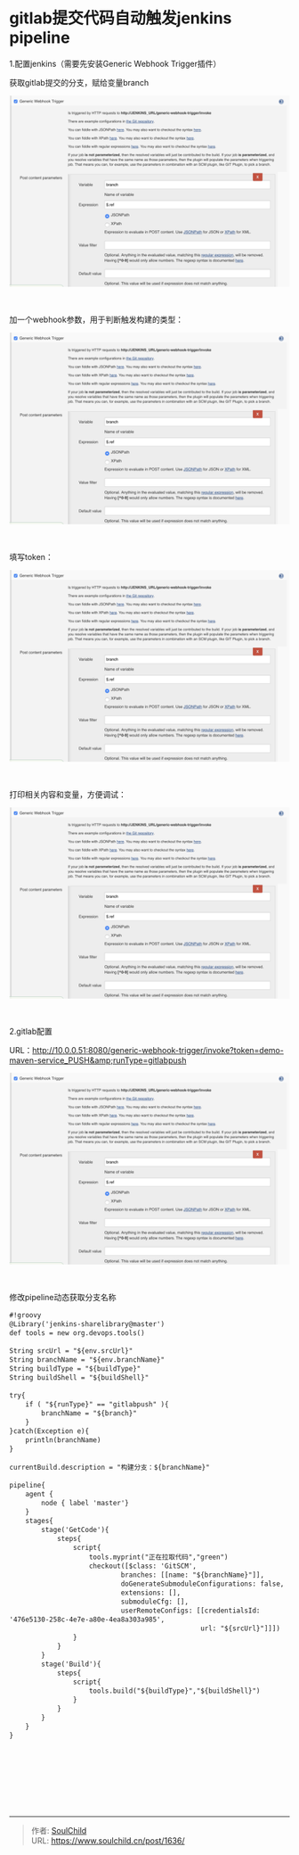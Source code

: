 # gitlab提交代码自动触发jenkins pipeline

<!--more-->
1.配置jenkins（需要先安装Generic Webhook Trigger插件）

获取gitlab提交的分支，赋给变量branch

<img src="images/47e886e74992bbb1db166215aff11199.png" />

&nbsp;

加一个webhook参数，用于判断触发构建的类型：

<img src="images/47e886e74992bbb1db166215aff11199.png" />

&nbsp;

填写token：

<img src="images/47e886e74992bbb1db166215aff11199.png" />

&nbsp;

打印相关内容和变量，方便调试：

<img src="images/47e886e74992bbb1db166215aff11199.png" />

&nbsp;

2.gitlab配置

URL：http://10.0.0.51:8080/generic-webhook-trigger/invoke?token=demo-maven-service_PUSH&amp;runType=gitlabpush

<img src="images/47e886e74992bbb1db166215aff11199.png" />

&nbsp;

修改pipeline动态获取分支名称
<pre class="pure-highlightjs"><code class="null">#!groovy
@Library('jenkins-sharelibrary@master')
def tools = new org.devops.tools()

String srcUrl = "${env.srcUrl}"
String branchName = "${env.branchName}"
String buildType = "${buildType}"
String buildShell = "${buildShell}"

try{
    if ( "${runType}" == "gitlabpush" ){
        branchName = "${branch}"
    }
}catch(Exception e){
    println(branchName)
}

currentBuild.description = "构建分支：${branchName}"

pipeline{
    agent { 
        node { label 'master'} 
    }
    stages{
        stage('GetCode'){
            steps{
                script{
                    tools.myprint("正在拉取代码","green")
                    checkout([$class: 'GitSCM', 
                            branches: [[name: "${branchName}"]], 
                            doGenerateSubmoduleConfigurations: false, 
                            extensions: [], 
                            submoduleCfg: [], 
                            userRemoteConfigs: [[credentialsId: '476e5130-258c-4e7e-a80e-4ea8a303a985', 
                                                url: "${srcUrl}"]]]) 
                }
            }
        }
        stage('Build'){
            steps{
                script{
                    tools.build("${buildType}","${buildShell}")
                }
            }
        }
    }
}</code></pre>
&nbsp;

&nbsp;

&nbsp;

&nbsp;


---

> 作者: [SoulChild](https://www.soulchild.cn)  
> URL: https://www.soulchild.cn/post/1636/  

